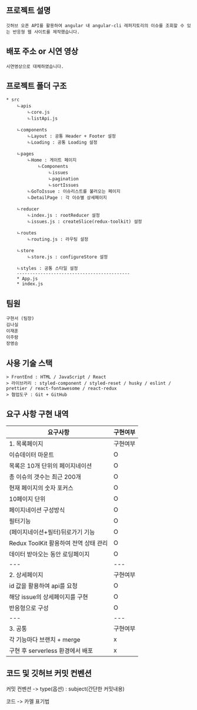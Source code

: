 ## 프로젝트 설명

    깃허브 오픈 API를 활용하여 angular 내 angular-cli 레퍼지토리의 이슈를 조회할 수 있는 반응형 웹 사이트를 제작했습니다.

## 배포 주소 or 시연 영상

    시연영상으로 대체하였습니다.

## 프로젝트 폴더 구조

    * src
        ㄴapis
            ㄴcore.js
            ㄴlistApi.js
            
        ㄴcomponents
            ㄴLayout : 공통 Header + Footer 설정
            ㄴLoading : 공통 Loading 설정
            
        ㄴpages
            ㄴHome : 게이트 페이지
                ㄴComponents
                    ㄴissues
                    ㄴpagination
                    ㄴsortIssues
            ㄴGoToIssue : 이슈리스트를 불러오는 페이지
            ㄴDetailPage : 각 이슈별 상세페이지
            
        ㄴreducer
            ㄴindex.js : rootReducer 설정
            ㄴissues.js : createSlice(redux-toolkit) 설정
            
        ㄴroutes
            ㄴrouting.js : 라우팅 설정
            
        ㄴstore 
            ㄴstore.js : configureStore 설정
        
        ㄴstyles : 공통 스타일 설정
        -------------------------------------------
        * App.js
        * index.js

## 팀원

    구현서 (팀장)
    김나실
    이재훈
    이주람
    장영승

## 사용 기술 스택

    > FrontEnd : HTML / JavaScript / React
    > 라이브러리 : styled-component / styled-reset / husky / eslint / prettier / react-fontawesome / react-redux
    > 협업도구 : Git + GitHub

## 요구 사항 구현 내역


| 요구사항                              | 구현여부 |
| ------------------------------------- | -------- |
| 1. 목록페이지                         | 구현여부 |
| 이슈데이터 마운트                     | O        |
| 목록은 10개 단위의 페이지네이션       | O        |
| 총 이슈의 갯수는 최근 200개           | O        |
| 현재 페이지의 숫자 포커스             | O        |
| 10페이지 단위                         | O        |
| 페이지네이션 구성방식                 | O        |
| 필터기능                              | O        |
| (페이지네이션+필터)뒤로가기 기능      | O        |
| Redux ToolKit 활용하여 전역 상태 관리 | O        |
| 데이터 받아오는 동안 로딩페이지       | O        |
| ---                                   | ---      |
| 2. 상세페이지                         | 구현여부 |
| id 값을 활용하여 api를 요청           | O        |
| 해당 issue의 상세페이지를 구현        | O        |
| 반응형으로 구성                       | O        |
| ---                                   | ---      |
| 3. 공통                               | 구현여부 |
| 각 기능마다 브랜치 + merge            | x        |
| 구현 후 serverless 환경에서 배포      | x        |


## 코드 및 깃허브 커밋 컨벤션

커밋 컨벤션 -> type(옵션) : subject(간단한 커밋내용)
    
코드 -> 카멜 표기법
